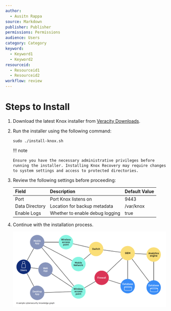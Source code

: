 ```yaml
---
author:
  - Ausitn Rappa
source: Markdown
publisher: Publisher
permissions: Permissions
audience: Users
category: Category
keyword:
  - Keyword1
  - Keyword2
resourceid:
  - Resourceid1
  - Resourceid2
workflow: review
---
```


# Steps to Install

1. Download the latest Knox installer from [Veracity Downloads](https://downloads.veracity.io/knox).

2. Run the installer using the following command:
   ```
   sudo ./install-knox.sh
   ```

   !!! note
   
       Ensure you have the necessary administrative privileges before running the installer. Installing Knox Recovery may require changes to system settings and access to protected directories.

3. Review the following settings before proceeding:

   | Field          | Description                     | Default Value |
   | -------------- | ------------------------------- | ------------- |
   | Port           | Port Knox listens on            | 9443          |
   | Data Directory | Location for backup metadata    | /var/knox     |
   | Enable Logs    | Whether to enable debug logging | true          |

4. Continue with the installation process.

   ![Cybersecurity knowledge graph](../../images/cybersecurity-knowledge-graph.png)